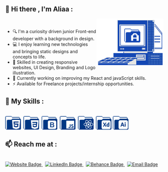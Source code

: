 

## 👋 Hi there , I'm Aliaa :

<img align="right" alt="" height="150px" src="./icons/bg-2-01.png" />
<br>

- 🔍 I'm a curiosity driven junior Front-end developer with a background in design.
- 💻 I enjoy learning new technologies and bringing static designs and concepts to life.
- 🎨 Skilled in creating responsive websites, UI Design, Branding and Logo illustration.
- 🔭 Currently working on improving my React and javaScript skills.
- ⚡ Available for Freelance projects/internship opportunities.


## 🧰 My Skills :
<br>

<div align="left">
<div>
<img src="./icons/html.png" title="HTML5" alt="HTML5" width="50" />&nbsp;
<img src="./icons/css.png" title="CSS3" alt="CSS3" width="50"  />&nbsp;
<img src="./icons/boot.png"  title="BOOTSTRAP" alt="BOOTSTRAP" width="50"  />&nbsp;
<img src="./icons/js (2).png" title="JavaScript" alt="JavaScript" width="50"  />&nbsp;
<img src="./icons/react.png" title="REACT" alt="REACT" width="50"  />&nbsp;
<img src="./icons/xd.png" title="ADOBE XD" alt="ADOBE XD" width="50" />
<img src="./icons/ai.png" title="ILLUSTRATOR" alt="ILLUSTRATOR" width="50" />&nbsp;
  
</div>
</div>


## 📫 Reach me at :
<br>

<div id="badges" align="left">
  <a href="https://aliaanabil.vercel.app/">
    <img src="https://img.shields.io/badge/my website-blue?style=for-the-badge&logo=my website&logoColor=white&color=1347B4" alt="Website Badge" />
  </a>&nbsp;
  <a href="https://www.linkedin.com/in/aliaa-nabil/">
    <img src="https://img.shields.io/badge/LinkedIn-blue?style=for-the-badge&logo=linkedin&logoColor=white" alt="LinkedIn Badge"/>
  </a>&nbsp;

  <a href="https://www.behance.net/aliaanabil">
    <img src="https://img.shields.io/badge/Behance-0054F7?style=for-the-badge&logo=behance&logoColor=white" alt="Behance Badge" />
  </a>&nbsp;
  <a href="mailto:aliaa.nabil.design@gmail.com">
    <img src="https://img.shields.io/badge/Gmail-blue?style=for-the-badge&logo=gmail&logoColor=white&color=bb001b" alt="Email Badge" />
  </a>
</div>



